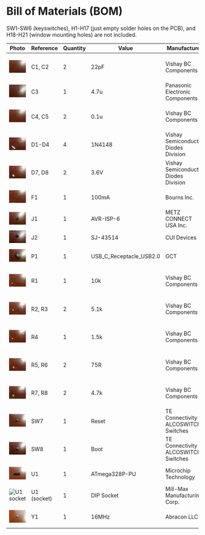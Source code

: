 # Bill of Materials (BOM)

SW1-SW6 (keyswitches), H1-H17 (just empty solder holes on the PCB), and H18-H21 (window mounting holes) are not included.

| Photo | Reference | Quantity | Value | Manufacturer | Manufacturer Part No. | DigiKey Link |
| --- | --- | --- | --- | --- | --- | --- |
| ![C1, C2](assets/photos/C1-C2.jpg) | C1, C2 | 2 | 22pF | Vishay BC Components | K220J15C0GH53L2 | https://www.digikey.com/product-detail/en/vishay-bc-components/K220J15C0GH53L2/BC5147-ND/2821627 |
| ![C3](assets/photos/C3.jpg) | C3 | 1 | 4.7u | Panasonic Electronic Components | ECE-A1HKA4R7 | https://www.digikey.com/product-detail/en/panasonic-electronic-components/ECE-A1HKA4R7/P827-ND/6934 |
| ![C4, C5](assets/photos/C4-C5.jpg) | C4, C5 | 2 | 0.1u | Vishay BC Components | K104Z15Y5VF5TL2 | https://www.digikey.com/product-detail/en/vishay-bc-components/K104Z15Y5VF5TL2/BC1160CT-ND/286782 |
| ![D1-D4](assets/photos/D1-D4.jpg) | D1-D4 | 4 | 1N4148 | Vishay Semiconductor Diodes Division | TZX3V6B-TR | https://www.digikey.com/product-detail/en/vishay-semiconductor-diodes-division/TZX3V6B-TR/TZX3V6B-TRGICT-ND/9601328 |
| ![D7, D8](assets/photos/D7-D8.jpg) | D7, D8 | 2 | 3.6V | Vishay Semiconductor Diodes Division | 1N4148TR | https://www.digikey.com/product-detail/en/vishay-semiconductor-diodes-division/1N4148TR/1N4148VSCT-ND/3104297 |
| ![F1](assets/photos/F1.jpg) | F1 | 1 | 100mA | Bourns Inc. | MF-R010 |https://www.digikey.com/product-detail/en/bourns-inc/MF-R010/MF-R010-ND/259959 |
| ![J1](assets/photos/J1.jpg) | J1 | 1 | AVR-ISP-6 | METZ CONNECT USA Inc. | PR20203VBDN | https://www.digikey.com/product-detail/en/metz-connect-usa-inc/PR20203VBDN/1849-PR20203VBDN-ND/12342894 |
| ![J2](assets/photos/J2.jpg) | J2 | 1 | SJ-43514 | CUI Devices | SJ-43514 | https://www.digikey.com/product-detail/en/cui-inc/SJ-43514/CP-43514-ND/368146 |
| ![P1](assets/photos/P1.jpg) | P1 | 1 | USB_C_Receptacle_USB2.0 | GCT | USB4085-GF-A | https://www.digikey.com/product-detail/en/USB4085-GF-A/2073-USB4085-GF-ACT-ND/9859733 |
| ![R1](assets/photos/R1.jpg) | R1 | 1 | 10k | Vishay BC Components | SFR16S0001002JA500 | https://www.digikey.com/product-detail/en/vishay-bc-components/SFR16S0001002JA500/BC4294CT-ND/7351724 |
| ![R2, R3](assets/photos/R2-R3.jpg) | R2, R3 | 2 | 5.1k | Vishay BC Components | MBA02040C5101FCT00 | https://www.digikey.com/product-detail/en/vishay-bc-components/MBA02040C5101FCT00/BC3294CT-ND/6138797 |
| ![R4](assets/photos/R4.jpg) | R4 | 1 | 1.5k | Vishay BC Components | SFR16S0001501JA500 | https://www.digikey.com/product-detail/en/vishay-bc-components/SFR16S0001501JA500/BC4304CT-ND/7351734 |
| ![R5, R6](assets/photos/R5-R6.jpg) | R5, R6 | 2 | 75R | Vishay BC Components | SFR16S0007509FR500 | https://www.digikey.com/product-detail/en/vishay-bc-components/SFR16S0007509FR500/PPC75-0XCT-ND/594880 |
| ![R7, R8](assets/photos/R7-R8.jpg) | R7, R8 | 2 | 4.7k | Vishay BC Components | MBA02040C5101FCT00 | https://www.digikey.com/product-detail/en/vishay-bc-components/MBA02040C4701FCT00/BC3275CT-ND/6138778 |
| ![SW7](assets/photos/SW7.jpg) | SW7 | 1 | Reset | TE Connectivity ALCOSWITCH Switches | 1825910-3 | https://www.digikey.com/product-detail/en/te-connectivity-alcoswitch-switches/1825910-3/450-3354-ND/2400476 |
| ![SW8](assets/photos/SW8.jpg) | SW8 | 1 | Boot | TE Connectivity ALCOSWITCH Switches | 1825910-2 | https://www.digikey.com/product-detail/en/te-connectivity-alcoswitch-switches/1825910-2/450-1649-ND/1632535 |
| ![U1](assets/photos/U1.jpg) | U1 | 1 | ATmega328P-PU | Microchip Technology | ATMEGA328P-PU | https://www.digikey.com/product-detail/en/microchip-technology/ATMEGA328P-PU/ATMEGA328P-PU-ND/1914589 |
| ![U1 socket](assets.photos/U1-socket.jpg) | U1 (socket) | 1 | DIP Socket | Mill-Max Manufacturing Corp. | 115-43-328-41-001000 | https://www.digikey.com/product-detail/en/mill-max-manufacturing-corp/115-43-328-41-001000/ED90203-ND/1212100 |
| ![Y1](assets/photos/Y1.jpg) | Y1 | 1 | 16MHz | Abracon LLC | ABL-16.000MHZ-B2 | https://www.digikey.com/product-detail/en/abracon-llc/ABL-16-000MHZ-B2/535-9041-ND/675236 |
